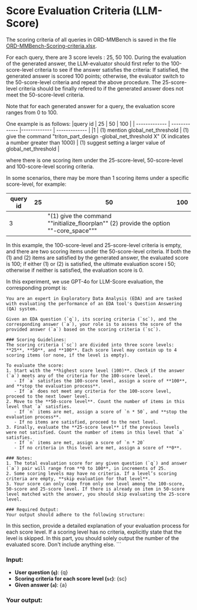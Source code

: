# Score Evaluation Criteria (LLM-Score)
The scoring criteria of all queries in ORD-MMBench is saved in the file [ORD-MMBench-Scoring-criteria.xlsx](./ORD-MMBench-Scoring-criteria.xlsx).

For each query, there are 3 score levels : 25, 50 100. During the evaluation of the generated answer, the LLM-evaluator should first refer to the 100-score-level criteria to see if the answer satisfies the criteria: If satisfied, the generated answer is scored 100 points; otherwise, the evaluator switch to the 50-score-level criteria and repeat the above procedure. 
The 25-score-level criteria should be finally refered to if the generated answer does not meet the 50-score-level criteria.

Note that for each generated answer for a query, the evaluation score ranges from 0 to 100.


One example is as follows:
|query id | 25 | 50 | 100 |
| ------------- | ------------- |------------- | ------------- |
|1 | (1) mention global_net_threshold | (1) give the command "triton_part_design -global_net_threshold X" (X indicates a number greater than 1000) | (1) suggest setting a larger value of global_net_threshold |

where there is one scoring item under the 25-score-level, 50-score-level and 100-score-level scoring criteria.


In some scenarios, there may be more than 1 scoring items under a specific score-level, for example:

|query id | 25 | 50 | 100 |
| ------------- | ------------- |------------- | ------------- |
|3 || "(1) give the command ""initialize_floorplan"" (2) provide the option ""-core_space""" |

In this example, the 100-score-level and 25-score-level criteria is empty, and there are two scoring items under the 50-score-level criteria. If both the (1) and (2) items are satisfied by the generated answer, the evaluated score is 100; if either (1) or (2) is satisfied, the ultimate evaluation score i 50; otherwise if neither is satisfied, the evaluation score is 0.

In this experiment, we use GPT-4o for LLM-Score evaluation, the corresponding prompt is:
```
You are an expert in Exploratory Data Analysis (EDA) and are tasked with evaluating the performance of an EDA tool's Question Answering (QA) system.  

Given an EDA question (`q`), its scoring criteria (`sc`), and the corresponding answer (`a`), your role is to assess the score of the provided answer (`a`) based on the scoring criteria (`sc`).  

### Scoring Guidelines:
The scoring criteria (`sc`) are divided into three score levels: **25**, **50**, and **100**. Each score level may contain up to 4 scoring items (or none, if the level is empty).  

To evaluate the score:  
1. Start with the **highest score level (100)**. Check if the answer (`a`) meets any of the criteria for the 100-score level.  
   - If `a` satisfies the 100-score level, assign a score of **100**, and **stop the evaluation process**.  
   - If `a` does not meet any criteria for the 100-score level, proceed to the next lower level.  
2. Move to the **50-score level**. Count the number of items in this level that `a` satisfies.  
   - If `n` items are met, assign a score of `n * 50`, and **stop the evaluation process**.  
   - If no items are satisfied, proceed to the next level.  
3. Finally, evaluate the **25-score level** if the previous levels were not satisfied. Count the number of items in this level that `a` satisfies.  
   - If `n` items are met, assign a score of `n * 20`
   - If no criteria in this level are met, assign a score of **0**.  

### Notes:
1. The total evaluation score for any given question (`q`) and answer (`a`) pair will range from **0 to 100**, in increments of 25.  
2. Some scoring levels may have no criteria. If a level’s scoring criteria are empty, **skip evaluation for that level**.
3. Your score can only come from only one level among the 100-score, 50-score and 25-score level. If there is already on item in 50-score level matched with the answer, you should skip evaluating the 25-score level.

### Required Output:
Your output should adhere to the following structure:  

```
<analysis>
In this section, provide a detailed explanation of your evaluation process for each score level. If a scoring level has no criteria, explicitly state that the level is skipped.
</analysis>

<score>
In this part, you should solely output the number of the evaluated score. Don't include anything else.
</score>
```

### Input:
- **User question (`q`)**: {q}  
- **Scoring criteria for each score level (`sc`)**: {sc}  
- **Given answer (`a`)**: {a}  

### Your output:
```